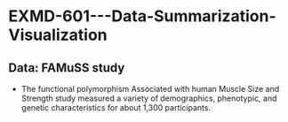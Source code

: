 # EXMD-601---Data-Summarization-Visualization

## Data: FAMuSS study
* The functional polymorphism Associated with human Muscle Size and Strength study measured a variety of demographics, phenotypic, and genetic characteristics for about 1,300 participants.
